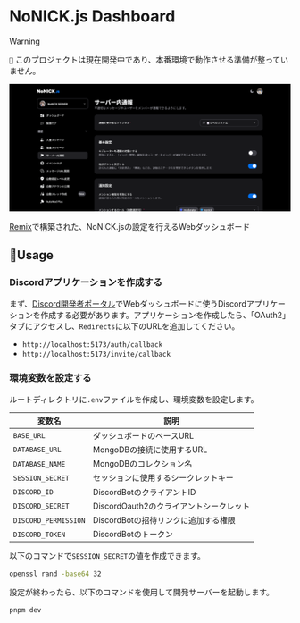 # NoNICK.js Dashboard

> [!WARNING]
> `🚧` このプロジェクトは現在開発中であり、本番環境で動作させる準備が整っていません。

![preview](/.github/assets/preview.png)

[Remix](https://remix.run)で構築された、NoNICK.jsの設定を行えるWebダッシュボード

## 📑Usage
### Discordアプリケーションを作成する
まず、[Discord開発者ポータル](https://discord.com/developers/applications)でWebダッシュボードに使うDiscordアプリケーションを作成する必要があります。アプリケーションを作成したら、「OAuth2」タブにアクセスし、`Redirects`に以下のURLを追加してください。

* `http://localhost:5173/auth/callback`
* `http://localhost:5173/invite/callback`

### 環境変数を設定する
ルートディレクトリに`.env`ファイルを作成し、環境変数を設定します。

|変数名|説明|
|---|---|
|`BASE_URL`|ダッシュボードのベースURL|
|`DATABASE_URL`|MongoDBの接続に使用するURL|
|`DATABASE_NAME`|MongoDBのコレクション名|
|`SESSION_SECRET`|セッションに使用するシークレットキー|
|`DISCORD_ID`|DiscordBotのクライアントID|
|`DISCORD_SECRET`|DiscordOauth2のクライアントシークレット|
|`DISCORD_PERMISSION`|DiscordBotの招待リンクに追加する権限|
|`DISCORD_TOKEN`|DiscordBotのトークン|

以下のコマンドで`SESSION_SECRET`の値を作成できます。
```sh
openssl rand -base64 32
```

設定が終わったら、以下のコマンドを使用して開発サーバーを起動します。

```sh
pnpm dev
```

